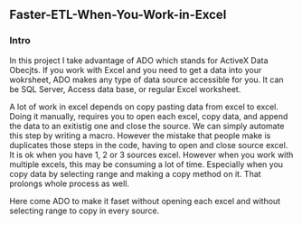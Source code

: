 <h2>Faster-ETL-When-You-Work-in-Excel</h2>
<h3>Intro</h3>
<p>In this project I take advantage of ADO which stands for ActiveX Data Obecjts. If you work with Excel and you need to get a data into your wokrsheet, ADO makes any type of data source accessible for you. It can be SQL Server, Access data base, or regular Excel worksheet.</p>
<p>A lot of work in excel depends on copy pasting data from excel to excel. Doing it manually, requires you to open each excel, copy data, and append the data to an exitistig one and close the source. We can simply automate this step by writing a macro. However the mistake that people make is duplicates those steps in the code, having to open and close source excel. It is ok when you have 1, 2 or 3 sources excel. However when you work with multiple excels, this may be consuming a lot of time. Especially when you copy data by selecting range and making a copy method on it. That prolongs whole process as well.</p>
<p>Here come ADO to make it faset without opening each excel and without selecting range to copy in every source.</p>
